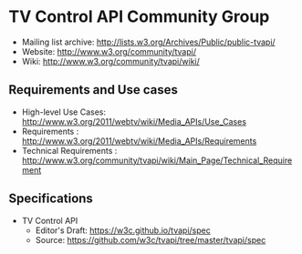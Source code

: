 TV Control API Community Group
==============================

* Mailing list archive: <http://lists.w3.org/Archives/Public/public-tvapi/>
* Website: <http://www.w3.org/community/tvapi/>
* Wiki: <http://www.w3.org/community/tvapi/wiki/>

## Requirements and Use cases

* High-level Use Cases: http://www.w3.org/2011/webtv/wiki/Media_APIs/Use_Cases
* Requirements : <http://www.w3.org/2011/webtv/wiki/Media_APIs/Requirements>
* Technical Requirements : <http://www.w3.org/community/tvapi/wiki/Main_Page/Technical_Requirement>


## Specifications

* TV Control API
	* Editor's Draft: <https://w3c.github.io/tvapi/spec>
	* Source: <https://github.com/w3c/tvapi/tree/master/tvapi/spec>

